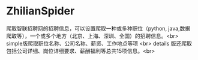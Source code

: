 # ZhilianSpider
爬取智联招聘网的招聘信息，可以设置爬取一种或多种职位（python, java,数据爬取等），一个或多个地方（北京、上海、深圳、全国）的招聘信息。&lt;br> simple版爬取职位名称、公司名称、薪资、工作地点等项 &lt;br> details 版还爬取包括公司详细、岗位详细要求、薪酬福利等总共15项信息。&lt;br>
